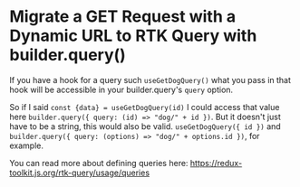 # Migrate a GET Request with a Dynamic URL to RTK Query with builder.query()

If you have a hook for a query such `useGetDogQuery()` what you pass in that hook will be accessible in your builder.query's `query` option.

So if I said `const {data} = useGetDogQuery(id)` I could access that value here `builder.query({ query: (id) => "dog/" + id })`. But it doesn't just have to be a string, this would also be valid. `useGetDogQuery({ id })` and `builder.query({ query: (options) => "dog/" + options.id })`, for example.

You can read more about defining queries here:
https://redux-toolkit.js.org/rtk-query/usage/queries

